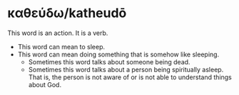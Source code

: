 # καθεύδω/katheudō

This word is an action. It is a verb.

* This word can mean to sleep.
* This word can mean doing something that is somehow like sleeping.
    * Sometimes this word talks about someone being dead.
    * Sometimes this word talks about a person being spiritually asleep. That is, the person is not aware of or is not able to understand things about God.
